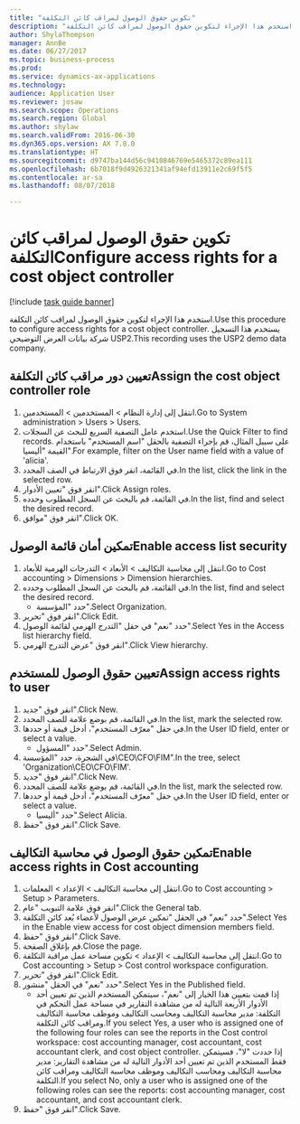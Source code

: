 ```yaml
--- 
title: "تكوين حقوق الوصول لمراقب كائن التكلفة"
description: "استخدم هذا الإجراء لتكوين حقوق الوصول لمراقب كائن التكلفة."
author: ShylaThompson
manager: AnnBe
ms.date: 06/27/2017
ms.topic: business-process
ms.prod: 
ms.service: dynamics-ax-applications
ms.technology: 
audience: Application User
ms.reviewer: josaw
ms.search.scope: Operations
ms.search.region: Global
ms.author: shylaw
ms.search.validFrom: 2016-06-30
ms.dyn365.ops.version: AX 7.0.0
ms.translationtype: HT
ms.sourcegitcommit: d9747ba144d56c9410846769e5465372c89ea111
ms.openlocfilehash: 6b7018f9d4926321341af94efd13911e2c69f5f5
ms.contentlocale: ar-sa
ms.lasthandoff: 08/07/2018

---
```

# <a name="configure-access-rights-for-a-cost-object-controller"></a><span data-ttu-id="d3090-103">تكوين حقوق الوصول لمراقب كائن التكلفة</span><span class="sxs-lookup"><span data-stu-id="d3090-103">Configure access rights for a cost object controller</span></span>

[!include [task guide banner](../../includes/task-guide-banner.md)]

<span data-ttu-id="d3090-104">استخدم هذا الإجراء لتكوين حقوق الوصول لمراقب كائن التكلفة.</span><span class="sxs-lookup"><span data-stu-id="d3090-104">Use this procedure to configure access rights for a cost object controller.</span></span> <span data-ttu-id="d3090-105">يستخدم هذا التسجيل شركة بيانات العرض التوضيحي USP2.</span><span class="sxs-lookup"><span data-stu-id="d3090-105">This recording uses the USP2 demo data company.</span></span>


## <a name="assign-the-cost-object-controller-role"></a><span data-ttu-id="d3090-106">تعيين دور مراقب كائن التكلفة</span><span class="sxs-lookup"><span data-stu-id="d3090-106">Assign the cost object controller role</span></span>
1. <span data-ttu-id="d3090-107">انتقل إلى إدارة النظام > المستخدمين > المستخدمين.</span><span class="sxs-lookup"><span data-stu-id="d3090-107">Go to System administration > Users > Users.</span></span>
2. <span data-ttu-id="d3090-108">استخدم عامل التصفية السريع للبحث عن السجلات.</span><span class="sxs-lookup"><span data-stu-id="d3090-108">Use the Quick Filter to find records.</span></span> <span data-ttu-id="d3090-109">على سبيل المثال، قم بإجراء التصفية بالحقل "اسم المستخدم" باستخدام القيمة "أليسيا".</span><span class="sxs-lookup"><span data-stu-id="d3090-109">For example, filter on the User name field with a value of 'alicia'.</span></span>
3. <span data-ttu-id="d3090-110">في القائمة، انقر فوق الارتباط في الصف المحدد.</span><span class="sxs-lookup"><span data-stu-id="d3090-110">In the list, click the link in the selected row.</span></span>
4. <span data-ttu-id="d3090-111">انقر فوق "تعيين الأدوار".</span><span class="sxs-lookup"><span data-stu-id="d3090-111">Click Assign roles.</span></span>
5. <span data-ttu-id="d3090-112">في القائمة، قم بالبحث عن السجل المطلوب وحدده.</span><span class="sxs-lookup"><span data-stu-id="d3090-112">In the list, find and select the desired record.</span></span>
6. <span data-ttu-id="d3090-113">انقر فوق "موافق".</span><span class="sxs-lookup"><span data-stu-id="d3090-113">Click OK.</span></span>

## <a name="enable-access-list-security"></a><span data-ttu-id="d3090-114">تمكين أمان قائمة الوصول</span><span class="sxs-lookup"><span data-stu-id="d3090-114">Enable access list security</span></span>
1. <span data-ttu-id="d3090-115">انتقل إلى محاسبة التكاليف > الأبعاد > التدرجات الهرمية للأبعاد‬.</span><span class="sxs-lookup"><span data-stu-id="d3090-115">Go to Cost accounting > Dimensions > Dimension hierarchies.</span></span>
2. <span data-ttu-id="d3090-116">في القائمة، قم بالبحث عن السجل المطلوب وحدده.</span><span class="sxs-lookup"><span data-stu-id="d3090-116">In the list, find and select the desired record.</span></span>
    * <span data-ttu-id="d3090-117">حدد "المؤسسة".</span><span class="sxs-lookup"><span data-stu-id="d3090-117">Select Organization.</span></span>  
3. <span data-ttu-id="d3090-118">انقر فوق "تحرير".</span><span class="sxs-lookup"><span data-stu-id="d3090-118">Click Edit.</span></span>
4. <span data-ttu-id="d3090-119">حدد "نعم" في حقل "التدرج الهرمي لقائمة الوصول".</span><span class="sxs-lookup"><span data-stu-id="d3090-119">Select Yes in the Access list hierarchy field.</span></span>
5. <span data-ttu-id="d3090-120">انقر فوق "عرض التدرج الهرمي".</span><span class="sxs-lookup"><span data-stu-id="d3090-120">Click View hierarchy.</span></span>

## <a name="assign-access-rights-to-user"></a><span data-ttu-id="d3090-121">تعيين حقوق الوصول للمستخدم</span><span class="sxs-lookup"><span data-stu-id="d3090-121">Assign access rights to user</span></span>
1. <span data-ttu-id="d3090-122">انقر فوق "جديد".</span><span class="sxs-lookup"><span data-stu-id="d3090-122">Click New.</span></span>
2. <span data-ttu-id="d3090-123">في القائمة، قم بوضع علامة للصف المحدد.</span><span class="sxs-lookup"><span data-stu-id="d3090-123">In the list, mark the selected row.</span></span>
3. <span data-ttu-id="d3090-124">في حقل "معرّف المستخدم"، أدخل قيمة أو حددها.</span><span class="sxs-lookup"><span data-stu-id="d3090-124">In the User ID field, enter or select a value.</span></span>
    * <span data-ttu-id="d3090-125">حدد "المسؤول".</span><span class="sxs-lookup"><span data-stu-id="d3090-125">Select Admin.</span></span>  
4. <span data-ttu-id="d3090-126">في الشجرة، حدد "المؤسسة\CEO\CFO\FIM".</span><span class="sxs-lookup"><span data-stu-id="d3090-126">In the tree, select 'Organization\CEO\CFO\FIM'.</span></span>
5. <span data-ttu-id="d3090-127">انقر فوق "جديد".</span><span class="sxs-lookup"><span data-stu-id="d3090-127">Click New.</span></span>
6. <span data-ttu-id="d3090-128">في القائمة، قم بوضع علامة للصف المحدد.</span><span class="sxs-lookup"><span data-stu-id="d3090-128">In the list, mark the selected row.</span></span>
7. <span data-ttu-id="d3090-129">في حقل "معرّف المستخدم"، أدخل قيمة أو حددها.</span><span class="sxs-lookup"><span data-stu-id="d3090-129">In the User ID field, enter or select a value.</span></span>
    * <span data-ttu-id="d3090-130">حدد "أليسيا".</span><span class="sxs-lookup"><span data-stu-id="d3090-130">Select Alicia.</span></span>  
8. <span data-ttu-id="d3090-131">انقر فوق "حفظ".</span><span class="sxs-lookup"><span data-stu-id="d3090-131">Click Save.</span></span>

## <a name="enable-access-rights-in-cost-accounting"></a><span data-ttu-id="d3090-132">تمكين حقوق الوصول في محاسبة التكاليف</span><span class="sxs-lookup"><span data-stu-id="d3090-132">Enable access rights in Cost accounting</span></span>
1. <span data-ttu-id="d3090-133">انتقل إلى محاسبة التكاليف > الإعداد > المعلمات.</span><span class="sxs-lookup"><span data-stu-id="d3090-133">Go to Cost accounting > Setup > Parameters.</span></span>
2. <span data-ttu-id="d3090-134">انقر فوق علامة التبويب "عام".</span><span class="sxs-lookup"><span data-stu-id="d3090-134">Click the General tab.</span></span>
3. <span data-ttu-id="d3090-135">حدد "نعم" في الحقل "تمكين عرض الوصول لأعضاء بُعد كائن التكلفة‬".</span><span class="sxs-lookup"><span data-stu-id="d3090-135">Select Yes in the Enable view access for cost object dimension members field.</span></span>
4. <span data-ttu-id="d3090-136">انقر فوق "حفظ".</span><span class="sxs-lookup"><span data-stu-id="d3090-136">Click Save.</span></span>
5. <span data-ttu-id="d3090-137">قم بإغلاق الصفحة.</span><span class="sxs-lookup"><span data-stu-id="d3090-137">Close the page.</span></span>
6. <span data-ttu-id="d3090-138">انتقل إلى محاسبة التكاليف > الإعداد > تكوين مساحة عمل مراقبة التكلفة.</span><span class="sxs-lookup"><span data-stu-id="d3090-138">Go to Cost accounting > Setup > Cost control workspace configuration.</span></span>
7. <span data-ttu-id="d3090-139">انقر فوق "تحرير".</span><span class="sxs-lookup"><span data-stu-id="d3090-139">Click Edit.</span></span>
8. <span data-ttu-id="d3090-140">حدد "نعم" في الحقل "منشور".</span><span class="sxs-lookup"><span data-stu-id="d3090-140">Select Yes in the Published field.</span></span>
    * <span data-ttu-id="d3090-141">إذا قمت بتعيين هذا الخيار إلى "نعم"، سيتمكن المستخدم الذين تم تعيين أحد الأدوار الأربعة التالية له من مشاهدة التقارير في مساحة عمل التحكم في التكلفة‬: مدير محاسبة التكاليف ومحاسب التكاليف وموظف محاسبة التكاليف ومراقب كائن التكلفة‬.</span><span class="sxs-lookup"><span data-stu-id="d3090-141">If you select Yes, a user who is assigned one of the following four roles can see the reports in the Cost control workspace: cost accounting manager, cost accountant, cost accountant clerk, and cost object controller.</span></span> <span data-ttu-id="d3090-142">إذا حددت "لا"، فسيتمكن فقط المستخدم الذين تم تعيين أحد الأدوار التالية له من مشاهدة التقارير‬: مدير محاسبة التكاليف ومحاسب التكاليف وموظف محاسبة التكاليف ومراقب كائن التكلفة‬.</span><span class="sxs-lookup"><span data-stu-id="d3090-142">If you select No, only a user who is assigned one of the following roles can see the reports: cost accounting manager, cost accountant, and cost accountant clerk.</span></span>    
9. <span data-ttu-id="d3090-143">انقر فوق "حفظ".</span><span class="sxs-lookup"><span data-stu-id="d3090-143">Click Save.</span></span>


